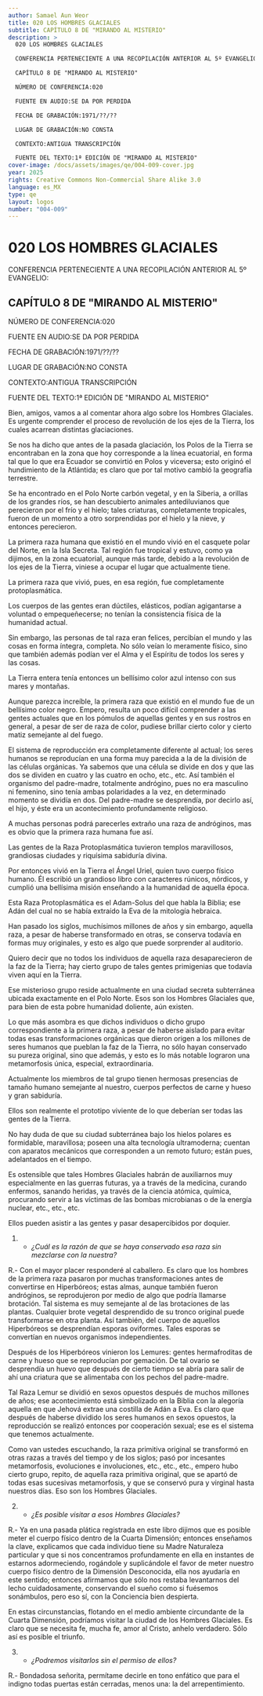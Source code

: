 ```yaml
---
author: Samael Aun Weor
title: 020 LOS HOMBRES GLACIALES
subtitle: CAPÍTULO 8 DE "MIRANDO AL MISTERIO"
description: >
  020 LOS HOMBRES GLACIALES

  CONFERENCIA PERTENECIENTE A UNA RECOPILACIÓN ANTERIOR AL 5º EVANGELIO:

  CAPÍTULO 8 DE "MIRANDO AL MISTERIO"

  NÚMERO DE CONFERENCIA:020

  FUENTE EN AUDIO:SE DA POR PERDIDA

  FECHA DE GRABACIÓN:1971/??/??

  LUGAR DE GRABACIÓN:NO CONSTA

  CONTEXTO:ANTIGUA TRANSCRIPCIÓN

  FUENTE DEL TEXTO:1ª EDICIÓN DE "MIRANDO AL MISTERIO"
cover-image: /docs/assets/images/qe/004-009-cover.jpg
year: 2025
rights: Creative Commons Non-Commercial Share Alike 3.0
language: es_MX
type: qe
layout: logos
number: "004-009"
---
```

# 020 LOS HOMBRES GLACIALES

CONFERENCIA PERTENECIENTE A UNA RECOPILACIÓN ANTERIOR AL 5º EVANGELIO:

## CAPÍTULO 8 DE "MIRANDO AL MISTERIO"

NÚMERO DE CONFERENCIA:020

FUENTE EN AUDIO:SE DA POR PERDIDA

FECHA DE GRABACIÓN:1971/??/??

LUGAR DE GRABACIÓN:NO CONSTA

CONTEXTO:ANTIGUA TRANSCRIPCIÓN

FUENTE DEL TEXTO:1ª EDICIÓN DE "MIRANDO AL MISTERIO"

Bien, amigos, vamos a al comentar ahora algo sobre los Hombres Glaciales. Es urgente comprender el proceso de revolución de los ejes de la Tierra, los cuales acarrean distintas glaciaciones.

Se nos ha dicho que antes de la pasada glaciación, los Polos de la Tierra se encontraban en la zona que hoy corresponde a la línea ecuatorial, en forma tal que lo que era Ecuador se convirtió en Polos y viceversa; esto originó el hundimiento de la Atlántida; es claro que por tal motivo cambió la geografía terrestre.

Se ha encontrado en el Polo Norte carbón vegetal, y en la Siberia, a orillas de los grandes ríos, se han descubierto animales antediluvianos que perecieron por el frío y el hielo; tales criaturas, completamente tropicales, fueron de un momento a otro sorprendidas por el hielo y la nieve, y entonces perecieron.

La primera raza humana que existió en el mundo vivió en el casquete polar del Norte, en la Isla Secreta. Tal región fue tropical y estuvo, como ya dijimos, en la zona ecuatorial, aunque más tarde, debido a la revolución de los ejes de la Tierra, viniese a ocupar el lugar que actualmente tiene.

La primera raza que vivió, pues, en esa región, fue completamente protoplasmática.

Los cuerpos de las gentes eran dúctiles, elásticos, podían agigantarse a voluntad o empequeñecerse; no tenían la consistencia física de la humanidad actual.

Sin embargo, las personas de tal raza eran felices, percibían el mundo y las cosas en forma íntegra, completa. No sólo veían lo meramente físico, sino que también además podían ver el Alma y el Espíritu de todos los seres y las cosas.

La Tierra entera tenía entonces un bellísimo color azul intenso con sus mares y montañas.

Aunque parezca increíble, la primera raza que existió en el mundo fue de un bellísimo color negro. Empero, resulta un poco difícil comprender a las gentes actuales que en los pómulos de aquellas gentes y en sus rostros en general, a pesar de ser de raza de color, pudiese brillar cierto color y cierto matiz semejante al del fuego.

El sistema de reproducción era completamente diferente al actual; los seres humanos se reproducían en una forma muy parecida a la de la división de las células orgánicas. Ya sabemos que una célula se divide en dos y que las dos se dividen en cuatro y las cuatro en ocho, etc., etc. Así también el organismo del padre-madre, totalmente andrógino, pues no era masculino ni femenino, sino tenía ambas polaridades a la vez, en determinado momento se dividía en dos. Del padre-madre se desprendía, por decirlo así, el hijo, y éste era un acontecimiento profundamente religioso.

A muchas personas podrá parecerles extraño una raza de andróginos, mas es obvio que la primera raza humana fue así.

Las gentes de la Raza Protoplasmática tuvieron templos maravillosos, grandiosas ciudades y riquísima sabiduría divina.

Por entonces vivió en la Tierra el Ángel Uriel, quien tuvo cuerpo físico humano. Él escribió un grandioso libro con caracteres rúnicos, nórdicos, y cumplió una bellísima misión enseñando a la humanidad de aquella época.

Esta Raza Protoplasmática es el Adam-Solus del que habla la Biblia; ese Adán del cual no se había extraído la Eva de la mitología hebraica.

Han pasado los siglos, muchísimos millones de años y sin embargo, aquella raza, a pesar de haberse transformado en otras, se conserva todavía en formas muy originales, y esto es algo que puede sorprender al auditorio.

Quiero decir que no todos los individuos de aquella raza desaparecieron de la faz de la Tierra; hay cierto grupo de tales gentes primigenias que todavía viven aquí en la Tierra.

Ese misterioso grupo reside actualmente en una ciudad secreta subterránea ubicada exactamente en el Polo Norte. Esos son los Hombres Glaciales que, para bien de esta pobre humanidad doliente, aún existen.

Lo que más asombra es que dichos individuos o dicho grupo correspondiente a la primera raza, a pesar de haberse aislado para evitar todas esas transformaciones orgánicas que dieron origen a los millones de seres humanos que pueblan la faz de la Tierra, no sólo hayan conservado su pureza original, sino que además, y esto es lo más notable lograron una metamorfosis única, especial, extraordinaria.

Actualmente los miembros de tal grupo tienen hermosas presencias de tamaño humano semejante al nuestro, cuerpos perfectos de carne y hueso y gran sabiduría.

Ellos son realmente el prototipo viviente de lo que deberían ser todas las gentes de la Tierra.

No hay duda de que su ciudad subterránea bajo los hielos polares es formidable, maravillosa; poseen una alta tecnología ultramoderna; cuentan con aparatos mecánicos que corresponden a un remoto futuro; están pues, adelantados en el tiempo.

Es ostensible que tales Hombres Glaciales habrán de auxiliarnos muy especialmente en las guerras futuras, ya a través de la medicina, curando enfermos, sanando heridas, ya través de la ciencia atómica, química, procurando servir a las víctimas de las bombas microbianas o de la energía nuclear, etc., etc., etc.

Ellos pueden asistir a las gentes y pasar desapercibidos por doquier.

1. - *¿Cuál es la razón de que se haya conservado esa raza sin mezclarse con la nuestra?*

R.- Con el mayor placer responderé al caballero. Es claro que los hombres de la primera raza pasaron por muchas transformaciones antes de convertirse en Hiperbóreos; estas almas, aunque también fueron andróginos, se reprodujeron por medio de algo que podría llamarse brotación. Tal sistema es muy semejante al de las brotaciones de las plantas. Cualquier brote vegetal desprendido de su tronco original puede transformarse en otra planta. Así también, del cuerpo de aquellos Hiperbóreos se desprendían esporas oviformes. Tales esporas se convertían en nuevos organismos independientes.

Después de los Hiperbóreos vinieron los Lemures: gentes hermafroditas de carne y hueso que se reproducían por gemación. De tal ovario se desprendía un huevo que después de cierto tiempo se abría para salir de ahí una criatura que se alimentaba con los pechos del padre-madre.

Tal Raza Lemur se dividió en sexos opuestos después de muchos millones de años; ese acontecimiento está simbolizado en la Biblia con la alegoría aquella en que Jehová extrae una costilla de Adán a Eva. Es claro que después de haberse dividido los seres humanos en sexos opuestos, la reproducción se realizó entonces por cooperación sexual; ese es el sistema que tenemos actualmente.

Como van ustedes escuchando, la raza primitiva original se transformó en otras razas a través del tiempo y de los siglos; pasó por incesantes metamorfosis, evoluciones e involuciones, etc., etc., etc., empero hubo cierto grupo, repito, de aquella raza primitiva original, que se apartó de todas esas sucesivas metamorfosis, y que se conservó pura y virginal hasta nuestros días. Eso son los Hombres Glaciales.

2. - *¿Es posible visitar a esos Hombres Glaciales?*

R.- Ya en una pasada plática registrada en este libro dijimos que es posible meter el cuerpo físico dentro de la Cuarta Dimensión; entonces enseñamos la clave, explicamos que cada individuo tiene su Madre Naturaleza particular y que si nos concentramos profundamente en ella en instantes de estarnos adormeciendo, rogándole y suplicándole el favor de meter nuestro cuerpo físico dentro de la Dimensión Desconocida, ella nos ayudaría en este sentido; entonces afirmamos que sólo nos restaba levantarnos del lecho cuidadosamente, conservando el sueño como si fuésemos sonámbulos, pero eso sí, con la Conciencia bien despierta.

En estas circunstancias, flotando en el medio ambiente circundante de la Cuarta Dimensión, podríamos visitar la ciudad de los Hombres Glaciales. Es claro que se necesita fe, mucha fe, amor al Cristo, anhelo verdadero. Sólo así es posible el triunfo.

3. - *¿Podremos visitarlos sin el permiso de ellos?*

R.- Bondadosa señorita, permítame decirle en tono enfático que para el indigno todas puertas están cerradas, menos una: la del arrepentimiento.

